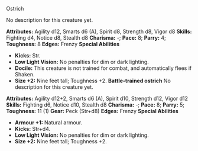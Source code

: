Ostrich

No description for this creature yet.

**Attributes:** Agility d12, Smarts d6 (A), Spirit d8, Strength d8,
Vigor d8
**Skills:** Fighting d4, Notice d8, Stealth d8
**Charisma:** -; **Pace:** 8; **Parry:** 4; **Toughness:** 8
**Edges:** Frenzy
**Special Abilities**
- **Kicks:** Str.
- **Low Light Vision:** No penalties for dim or dark lighting.
- **Docile:** This creature is not trained for combat, and automatically
flees if Shaken.
- **Size +2:** Nine feet tall; Toughness +2.
**Battle-trained ostrich**
No description for this creature yet.

**Attributes:** Agility d12+2, Smarts d6 (A), Spirit d10, Strength d12,
Vigor d12
**Skills:** Fighting d6, Notice d10, Stealth d8
**Charisma:** -; **Pace:** 8; **Parry:** 5; **Toughness:** 11 (1)
**Gear:** Peck (Str+d8)
**Edges:** Frenzy
**Special Abilities**
- **Armour +1:** Natural armour.
- **Kicks:** Str+d4.
- **Low Light Vision:** No penalties for dim or dark lighting.
- **Size +2:** Nine feet tall; Toughness +2.

